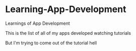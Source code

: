 # Learning-App-Development
Learnings of App Development


This is the list of all of my apps developed watching tutorials 

But I'm trying to come out of the tutorial hell
